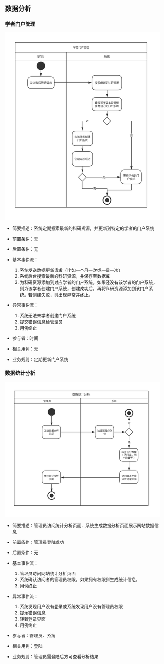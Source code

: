 ## 数据分析

### 学者门户管理
![Analyse](./img/update.jpg)

- 简要描述：系统定期搜索最新的科研资源，并更新到特定的学者的门户系统
- 前置条件：无
- 后置条件：无
- 基本事件流：

  1. 系统发送数据更新请求（比如一个月一次或一周一次）
  2. 系统后台搜索最新的科研资源，并保存至数据库
  3. 为科研资源添加到对应学者的门户系统。如果还没有该学者的门户系统，则为该学者创建门户系统，创建成功后，再将科研资源添加到该门户系统。若创建失败，则出现异常并终止。
- 异常事件流：

  1. 系统无法未学者创建门户系统
  2. 提交错误信息给管理员
  3. 用例终止
- 参与者：时间
- 相关用例：无
- 业务规则：定期更新门户系统




### 数据统计分析

![Analyse](./img/analyse.jpg)


- 简要描述：管理员访问统计分析页面，系统生成数据分析页面展示网站数据信息
- 前置条件：管理员登陆成功
- 后置条件：无
- 基本事件流：

  1. 管理员访问网站统计分析页面
  2. 系统确认访问者的管理员权限，如果拥有权限则生成统计信息。
  3. 用例终止
- 异常事件流：

  1. 系统发现用户没有登录或系统发现用户没有管理员权限
  2. 提示错误信息
  3. 转到登录界面
  4. 用例终止
- 参与者：管理员、系统
- 相关用例：登陆
- 业务规则：管理员需登陆后方可查看分析结果
